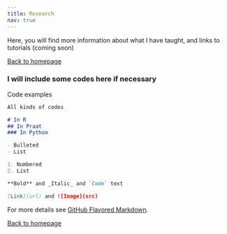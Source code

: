 ```yaml
---
title: Research
nav: true
---
```


Here, you will find more information about what I have taught, and links to tutorials (coming soon)

[Back to homepage](https://felixdtrudel.github.io)


### I will include some codes here if necessary

Code examples

```markdown
All kinds of codes

# In R
## In Praat
### In Python

- Bulleted
- List

1. Numbered
2. List

**Bold** and _Italic_ and `Code` text

[Link](url) and ![Image](src)
```

For more details see [GitHub Flavored Markdown](https://guides.github.com/features/mastering-markdown/).

[Back to homepage](https://felixdtrudel.github.io)
